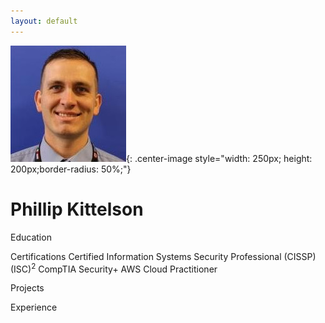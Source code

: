 ```yaml
---
layout: default
---
```


![PhillProfile](./assets/images/PhillProfile.jpg){: .center-image style="width: 250px; height: 200px;border-radius: 50%;"}

# Phillip Kittelson

<i class="fa fa-graduation-cap" aria-hidden="true" style="color:#191970"></i> Education

<i class="fa fa-certificate" aria-hidden="true" style="color:#191970"></i> Certifications
<i class="fa fa-angle-double-right" aria-hidden="true"></i>Certified Information Systems Security Professional (CISSP) (ISC)<sup>2</sup>
<i class="fa fa-angle-double-right" aria-hidden="true" style="color:#191970"></i>CompTIA Security+
<i class="fa fa-angle-double-right" aria-hidden="true" style="color:#191970"></i>AWS Cloud Practitioner

<i class="fa fa-terminal" style="color:#191970" aria-hidden="true"></i> Projects

<i class="fa fa-briefcase" aria-hidden="true" style="color:#191970"></i> Experience